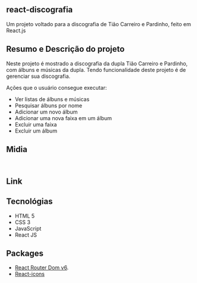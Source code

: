 ## react-discografia
  
  Um projeto voltado para a discografia de Tião Carreiro e Pardinho, feito em React.js

## Resumo e Descrição do projeto
  
  Neste projeto é mostrado a discografia da dupla Tião Carreiro e Pardinho, com álbuns e músicas da dupla. Tendo funcionalidade deste projeto é de gerenciar sua discografia.
  
  Ações que o usuário consegue executar:
  - Ver listas de álbuns e músicas
  - Pesquisar álbuns por nome
  - Adicionar um novo álbum
  - Adicionar uma nova faixa em um álbum
  - Excluir uma faixa
  - Excluir um álbum
  
## Midia

  ![]()

  ![]()

## Link

  []()

## Tecnológias
  
  - HTML 5
  - CSS 3
  - JavaScript
  - React JS

## Packages 
  - [React Router Dom v6](https://reactrouter.com/).
  - [React-icons](https://react-icons.github.io/react-icons)
